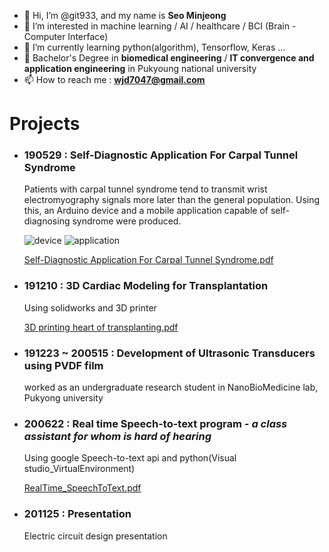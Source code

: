 - 👋 Hi, I’m @git933, and my name is **Seo Minjeong**
- 👀 I’m interested in machine learning / AI / healthcare / BCI (Brain - Computer Interface)
- 🌱 I’m currently learning python(algorithm), Tensorflow, Keras ...
- 💞️ Bachelor's Degree in **biomedical engineering** / **IT convergence and application engineering** in Pukyoung national university
- 📫 How to reach me : **wjd7047@gmail.com**



# Projects

- ### 190529 : Self-Diagnostic Application For Carpal Tunnel Syndrome
  Patients with carpal tunnel syndrome tend to transmit wrist electromyography signals more later than the general population. 
  Using this, an Arduino device and a mobile application capable of self-diagnosing syndrome were produced.
  
  ![device](https://user-images.githubusercontent.com/51781415/167855242-34d50fba-5545-4802-8865-046e71de95d7.png)
  ![application](https://user-images.githubusercontent.com/51781415/167855278-14a7a7f3-4df7-4067-b4a1-d81688e36ade.png)


     [Self-Diagnostic Application For Carpal Tunnel Syndrome.pdf](https://github.com/git933/git933/files/8598229/Self-Diagnostic.Application.For.Carpal.Tunnel.Syndrome.pdf)



- ### 191210 : 3D Cardiac Modeling for Transplantation

  Using solidworks and 3D printer

  [3D printing heart of transplanting.pdf](https://github.com/git933/git933/files/8598241/3D.printing.heart.of.transplanting.pdf)


- ### 191223 ~ 200515 : Development of Ultrasonic Transducers using PVDF film

  worked as an undergraduate research student in NanoBioMedicine lab, Pukyong university


- ### 200622 : Real time Speech-to-text program - *a class assistant for whom is hard of hearing*

  Using google Speech-to-text api and python(Visual studio_VirtualEnvironment)

  [RealTime_SpeechToText.pdf](https://github.com/git933/git933/files/8638018/RealTime_SpeechToText.pdf)


- ### 201125 : Presentation

  Electric circuit design presentation

<!---
git933/git933 is a ✨ special ✨ repository because its `README.md` (this file) appears on your GitHub profile.
You can click the Preview link to take a look at your changes.
--->
